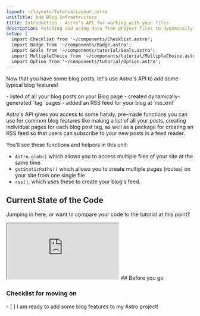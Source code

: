 ```yaml
---
layout: ~/layouts/TutorialLayout.astro
unitTitle: Add Blog Infrastructure
title: Introduction - Astro's API for working with your files 
description: Fetching and using data from project files to dynamically generate page content and routes.
setup: |
  import Checklist from '~/components/Checklist.astro';
  import Badge from '~/components/Badge.astro';
  import Goals from '~/components/tutorial/Goals.astro';
  import MultipleChoice from '~/components/tutorial/MultipleChoice.astro';
  import Option from '~/components/tutorial/Option.astro';
---
```


Now that you have some blog posts, let's use Astro's API to add some typical blog features!

<Goals>
  - listed of all your blog posts on your Blog page
  - created dynamically-generated `tag` pages
  - added an RSS feed for your blog at `rss.xml`
</Goals>

Astro's API gives you access to some handy, pre-made functions you can use for common blog features like making a list of all your posts, creating individual pages for each blog post tag, as well as a package for creating an RSS feed so that users can subscribe to your new posts in a feed reader. 

You'll see these functions and helpers in this unit: 
- `Astro.glob()` which allows you to access multiple files of your site at the same time
- `getStaticPaths()` which allows you to create multiple pages (routes) on your site from one single file
- `rss()`, which uses these to create your blog's feed.

## Current State of the Code

Jumping in here, or want to compare your code to the tutorial at this point?

<iframe src="https://stackblitz.com/edit/astro-tutorial-4?embed=1&file=src/pages/index.astro"></iframe>
## Before you go

### Checklist for moving on

<Checklist>
- [ ] I am ready to add some blog features to my Astro project!
</Checklist>
